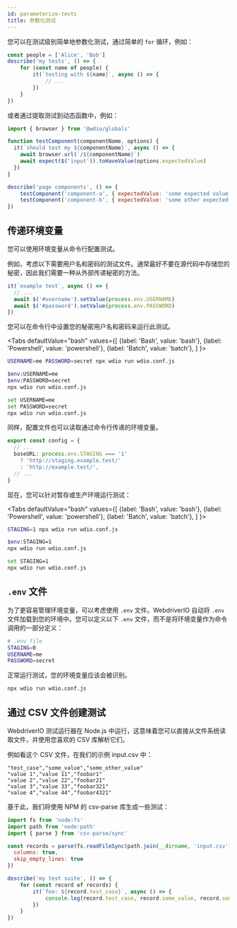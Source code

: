 ```yaml
---
id: parameterize-tests
title: 参数化测试
---
```


您可以在测试级别简单地参数化测试，通过简单的 `for` 循环，例如：

```ts title=example.spec.js
const people = ['Alice', 'Bob']
describe('my tests', () => {
    for (const name of people) {
        it(`testing with ${name}`, async () => {
            // ...
        })
    }
})
```

或者通过提取测试到动态函数中，例如：

```js title=dynamic.spec.js
import { browser } from '@wdio/globals'

function testComponent(componentName, options) {
  it(`should test my ${componentName}`, async () => {
    await browser.url(`/${componentName}`)
    await expect($('input')).toHaveValue(options.expectedValue)
  })
}

describe('page components', () => {
    testComponent('component-a', { expectedValue: 'some expected value' })
    testComponent('component-b', { expectedValue: 'some other expected value' })
})
```

## 传递环境变量

您可以使用环境变量从命令行配置测试。

例如，考虑以下需要用户名和密码的测试文件。通常最好不要在源代码中存储您的秘密，因此我们需要一种从外部传递秘密的方法。

```ts title=example.spec.ts
it(`example test`, async () => {
  // ...
  await $('#username').setValue(process.env.USERNAME)
  await $('#password').setValue(process.env.PASSWORD)
})
```

您可以在命令行中设置您的秘密用户名和密码来运行此测试。

<Tabs
  defaultValue="bash"
  values={[
    {label: 'Bash', value: 'bash'},
    {label: 'Powershell', value: 'powershell'},
    {label: 'Batch', value: 'batch'},
  ]
}>
<TabItem value="bash">

```sh
USERNAME=me PASSWORD=secret npx wdio run wdio.conf.js
```

</TabItem>
<TabItem value="powershell">

```sh
$env:USERNAME=me
$env:PASSWORD=secret
npx wdio run wdio.conf.js
```

</TabItem>
<TabItem value="batch">

```sh
set USERNAME=me
set PASSWORD=secret
npx wdio run wdio.conf.js
```

</TabItem>
</Tabs>

同样，配置文件也可以读取通过命令行传递的环境变量。

```ts title=wdio.config.js
export const config = {
  // ...
  baseURL: process.env.STAGING === '1'
    ? 'http://staging.example.test/'
    : 'http://example.test/',
  // ...
}
```

现在，您可以针对暂存或生产环境运行测试：

<Tabs
  defaultValue="bash"
  values={[
    {label: 'Bash', value: 'bash'},
    {label: 'Powershell', value: 'powershell'},
    {label: 'Batch', value: 'batch'},
  ]
}>
<TabItem value="bash">

```sh
STAGING=1 npx wdio run wdio.conf.js
```

</TabItem>
<TabItem value="powershell">

```sh
$env:STAGING=1
npx wdio run wdio.conf.js
```

</TabItem>
<TabItem value="batch">

```sh
set STAGING=1
npx wdio run wdio.conf.js
```

</TabItem>
</Tabs>

## `.env` 文件

为了更容易管理环境变量，可以考虑使用 `.env` 文件。WebdriverIO 自动将 `.env` 文件加载到您的环境中。您可以定义以下 `.env` 文件，而不是将环境变量作为命令调用的一部分定义：

```bash title=".env"
# .env file
STAGING=0
USERNAME=me
PASSWORD=secret
```

正常运行测试，您的环境变量应该会被识别。

```sh
npx wdio run wdio.conf.js
```

## 通过 CSV 文件创建测试

WebdriverIO 测试运行器在 Node.js 中运行，这意味着您可以直接从文件系统读取文件，并使用您喜欢的 CSV 库解析它们。

例如看这个 CSV 文件，在我们的示例 input.csv 中：

```csv
"test_case","some_value","some_other_value"
"value 1","value 11","foobar1"
"value 2","value 22","foobar21"
"value 3","value 33","foobar321"
"value 4","value 44","foobar4321"
```

基于此，我们将使用 NPM 的 csv-parse 库生成一些测试：

```js title=test.spec.ts
import fs from 'node:fs'
import path from 'node:path'
import { parse } from 'csv-parse/sync'

const records = parse(fs.readFileSync(path.join(__dirname, 'input.csv')), {
  columns: true,
  skip_empty_lines: true
})

describe('my test suite', () => {
    for (const record of records) {
        it(`foo: ${record.test_case}`, async () => {
            console.log(record.test_case, record.some_value, record.some_other_value)
        })
    }
})
```